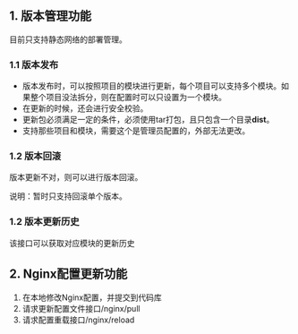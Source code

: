 ## 1. 版本管理功能

目前只支持静态网络的部署管理。

### 1.1 版本发布

- 版本发布时，可以按照项目的模块进行更新，每个项目可以支持多个模块。如果整个项目没法拆分，则在配置时可以只设置为一个模块。
- 在更新的时候，还会进行安全校验。
- 更新包必须满足一定的条件，必须使用tar打包，且只包含一个目录**dist**。
- 支持那些项目和模块，需要这个是管理员配置的，外部无法更改。

### 1.2 版本回滚

版本更新不对，则可以进行版本回滚。

说明：暂时只支持回滚单个版本。

### 1.2 版本更新历史

该接口可以获取对应模块的更新历史

## 2. Nginx配置更新功能

1. 在本地修改Nginx配置，并提交到代码库
2. 请求更新配置文件接口/nginx/pull
3. 请求配置重载接口/nginx/reload

